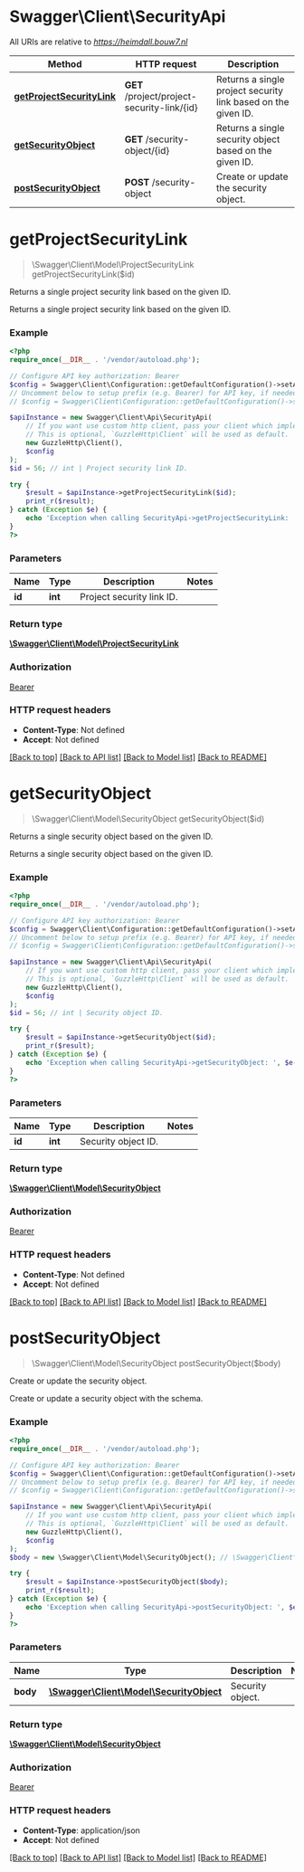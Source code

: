 # Swagger\Client\SecurityApi

All URIs are relative to *https://heimdall.bouw7.nl*

Method | HTTP request | Description
------------- | ------------- | -------------
[**getProjectSecurityLink**](SecurityApi.md#getProjectSecurityLink) | **GET** /project/project-security-link/{id} | Returns a single project security link based on the given ID.
[**getSecurityObject**](SecurityApi.md#getSecurityObject) | **GET** /security-object/{id} | Returns a single security object based on the given ID.
[**postSecurityObject**](SecurityApi.md#postSecurityObject) | **POST** /security-object | Create or update the security object.


# **getProjectSecurityLink**
> \Swagger\Client\Model\ProjectSecurityLink getProjectSecurityLink($id)

Returns a single project security link based on the given ID.

Returns a single project security link based on the given ID.

### Example
```php
<?php
require_once(__DIR__ . '/vendor/autoload.php');

// Configure API key authorization: Bearer
$config = Swagger\Client\Configuration::getDefaultConfiguration()->setApiKey('Authorization', 'YOUR_API_KEY');
// Uncomment below to setup prefix (e.g. Bearer) for API key, if needed
// $config = Swagger\Client\Configuration::getDefaultConfiguration()->setApiKeyPrefix('Authorization', 'Bearer');

$apiInstance = new Swagger\Client\Api\SecurityApi(
    // If you want use custom http client, pass your client which implements `GuzzleHttp\ClientInterface`.
    // This is optional, `GuzzleHttp\Client` will be used as default.
    new GuzzleHttp\Client(),
    $config
);
$id = 56; // int | Project security link ID.

try {
    $result = $apiInstance->getProjectSecurityLink($id);
    print_r($result);
} catch (Exception $e) {
    echo 'Exception when calling SecurityApi->getProjectSecurityLink: ', $e->getMessage(), PHP_EOL;
}
?>
```

### Parameters

Name | Type | Description  | Notes
------------- | ------------- | ------------- | -------------
 **id** | **int**| Project security link ID. |

### Return type

[**\Swagger\Client\Model\ProjectSecurityLink**](../Model/ProjectSecurityLink.md)

### Authorization

[Bearer](../../README.md#Bearer)

### HTTP request headers

 - **Content-Type**: Not defined
 - **Accept**: Not defined

[[Back to top]](#) [[Back to API list]](../../README.md#documentation-for-api-endpoints) [[Back to Model list]](../../README.md#documentation-for-models) [[Back to README]](../../README.md)

# **getSecurityObject**
> \Swagger\Client\Model\SecurityObject getSecurityObject($id)

Returns a single security object based on the given ID.

Returns a single security object based on the given ID.

### Example
```php
<?php
require_once(__DIR__ . '/vendor/autoload.php');

// Configure API key authorization: Bearer
$config = Swagger\Client\Configuration::getDefaultConfiguration()->setApiKey('Authorization', 'YOUR_API_KEY');
// Uncomment below to setup prefix (e.g. Bearer) for API key, if needed
// $config = Swagger\Client\Configuration::getDefaultConfiguration()->setApiKeyPrefix('Authorization', 'Bearer');

$apiInstance = new Swagger\Client\Api\SecurityApi(
    // If you want use custom http client, pass your client which implements `GuzzleHttp\ClientInterface`.
    // This is optional, `GuzzleHttp\Client` will be used as default.
    new GuzzleHttp\Client(),
    $config
);
$id = 56; // int | Security object ID.

try {
    $result = $apiInstance->getSecurityObject($id);
    print_r($result);
} catch (Exception $e) {
    echo 'Exception when calling SecurityApi->getSecurityObject: ', $e->getMessage(), PHP_EOL;
}
?>
```

### Parameters

Name | Type | Description  | Notes
------------- | ------------- | ------------- | -------------
 **id** | **int**| Security object ID. |

### Return type

[**\Swagger\Client\Model\SecurityObject**](../Model/SecurityObject.md)

### Authorization

[Bearer](../../README.md#Bearer)

### HTTP request headers

 - **Content-Type**: Not defined
 - **Accept**: Not defined

[[Back to top]](#) [[Back to API list]](../../README.md#documentation-for-api-endpoints) [[Back to Model list]](../../README.md#documentation-for-models) [[Back to README]](../../README.md)

# **postSecurityObject**
> \Swagger\Client\Model\SecurityObject postSecurityObject($body)

Create or update the security object.

Create or update a security object with the schema.

### Example
```php
<?php
require_once(__DIR__ . '/vendor/autoload.php');

// Configure API key authorization: Bearer
$config = Swagger\Client\Configuration::getDefaultConfiguration()->setApiKey('Authorization', 'YOUR_API_KEY');
// Uncomment below to setup prefix (e.g. Bearer) for API key, if needed
// $config = Swagger\Client\Configuration::getDefaultConfiguration()->setApiKeyPrefix('Authorization', 'Bearer');

$apiInstance = new Swagger\Client\Api\SecurityApi(
    // If you want use custom http client, pass your client which implements `GuzzleHttp\ClientInterface`.
    // This is optional, `GuzzleHttp\Client` will be used as default.
    new GuzzleHttp\Client(),
    $config
);
$body = new \Swagger\Client\Model\SecurityObject(); // \Swagger\Client\Model\SecurityObject | Security object.

try {
    $result = $apiInstance->postSecurityObject($body);
    print_r($result);
} catch (Exception $e) {
    echo 'Exception when calling SecurityApi->postSecurityObject: ', $e->getMessage(), PHP_EOL;
}
?>
```

### Parameters

Name | Type | Description  | Notes
------------- | ------------- | ------------- | -------------
 **body** | [**\Swagger\Client\Model\SecurityObject**](../Model/SecurityObject.md)| Security object. |

### Return type

[**\Swagger\Client\Model\SecurityObject**](../Model/SecurityObject.md)

### Authorization

[Bearer](../../README.md#Bearer)

### HTTP request headers

 - **Content-Type**: application/json
 - **Accept**: Not defined

[[Back to top]](#) [[Back to API list]](../../README.md#documentation-for-api-endpoints) [[Back to Model list]](../../README.md#documentation-for-models) [[Back to README]](../../README.md)

